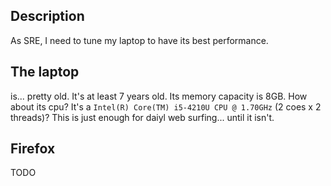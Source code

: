## Description

As SRE, I need to tune my laptop to have its best performance.

## The laptop

is... pretty old. It's at least 7 years old. 
Its memory capacity is 8GB. How about its cpu? 
It's a `Intel(R) Core(TM) i5-4210U CPU @ 1.70GHz` (2 coes x 2 threads)?
This is just enough for daiyl web surfing...
until it isn't.

## Firefox

TODO
